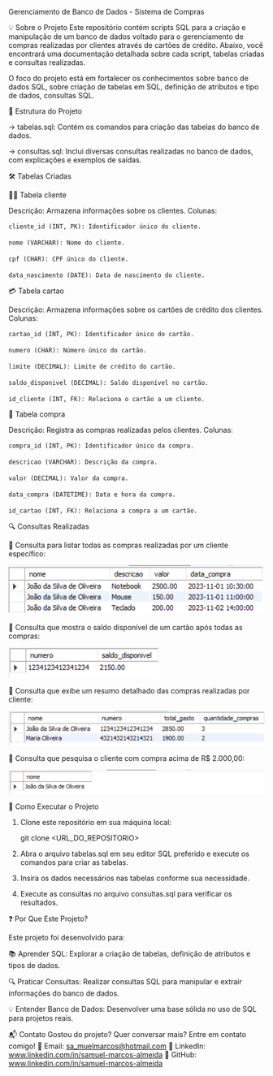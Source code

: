 Gerenciamento de Banco de Dados - Sistema de Compras

💡 Sobre o Projeto
Este repositório contém scripts SQL para a criação e manipulação de um banco de dados voltado para o gerenciamento de compras realizadas por clientes através de cartões de crédito. 
Abaixo, você encontrará uma documentação detalhada sobre cada script, tabelas criadas e consultas realizadas.

O foco do projeto está em fortalecer os conhecimentos sobre banco de dados SQL, sobre criação de tabelas em SQL, definição de atributos e tipo de dados, consultas SQL.

📁 Estrutura do Projeto
  
 -> tabelas.sql: Contém os comandos para criação das tabelas do banco de dados.

 -> consultas.sql: Inclui diversas consultas realizadas no banco de dados, com explicações e exemplos de saídas.
 

🛠️ Tabelas Criadas

🧑‍💼 Tabela cliente

Descrição: Armazena informações sobre os clientes.
Colunas:

    cliente_id (INT, PK): Identificador único do cliente.

    nome (VARCHAR): Nome do cliente.

    cpf (CHAR): CPF único do cliente.

    data_nascimento (DATE): Data de nascimento do cliente.
   

💳 Tabela cartao

Descrição: Armazena informações sobre os cartões de crédito dos clientes.
Colunas:

    cartao_id (INT, PK): Identificador único do cartão.

    numero (CHAR): Número único do cartão.

    limite (DECIMAL): Limite de crédito do cartão.

    saldo_disponivel (DECIMAL): Saldo disponível no cartão.

    id_cliente (INT, FK): Relaciona o cartão a um cliente.

🛒 Tabela compra

Descrição: Registra as compras realizadas pelos clientes.
Colunas:

    compra_id (INT, PK): Identificador único da compra.

    descricao (VARCHAR): Descrição da compra.

    valor (DECIMAL): Valor da compra.

    data_compra (DATETIME): Data e hora da compra.

    id_cartao (INT, FK): Relaciona a compra a um cartão.
    

🔍 Consultas Realizadas


 📝 Consulta para listar todas as compras realizadas por um cliente específico:

![Lista de compras Joao](images/lista.png)


 📝 Consulta que mostra o saldo disponível de um cartão após todas as compras:

![Saldo disponivel de um cliente após compras realizadas](images/saldoDisponivel.png)

📝 Consulta que exibe um resumo detalhado das compras realizadas por cliente:

![Resumo de compras](images/resumoDetalhado.png)

📝 Consulta que pesquisa o cliente com compra acima de R$ 2.000,00:

![Nome de cliente com total de compras acima de R$ 2000,00](images/pesquisaNome.png)


📖 Como Executar o Projeto

1. Clone este repositório em sua máquina local:

   git clone <URL_DO_REPOSITORIO>

3. Abra o arquivo tabelas.sql em seu editor SQL preferido e execute os comandos para criar as tabelas.

4. Insira os dados necessários nas tabelas conforme sua necessidade.

5. Execute as consultas no arquivo consultas.sql para verificar os resultados.


❓ Por Que Este Projeto?

Este projeto foi desenvolvido para:

📚 Aprender SQL: Explorar a criação de tabelas, definição de atributos e tipos de dados.

🔍 Praticar Consultas: Realizar consultas SQL para manipular e extrair informações do banco de dados.

💡 Entender Banco de Dados: Desenvolver uma base sólida no uso de SQL para projetos reais.



📬 Contato Gostou do projeto? Quer conversar mais? Entre em contato comigo! 
📧 Email: sa_muelmarcos@hotmail.com 💼 LinkedIn: www.linkedin.com/in/samuel-marcos-almeida 📂 GitHub: www.linkedin.com/in/samuel-marcos-almeida

